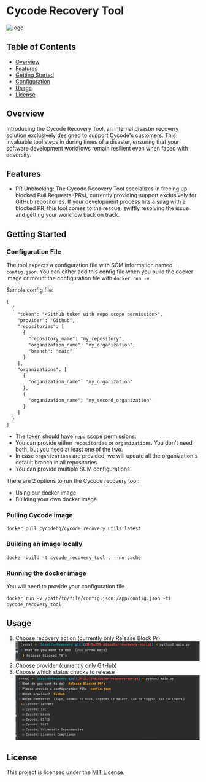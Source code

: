 # Cycode Recovery Tool

![logo](https://e5s6t7j5.rocketcdn.me/wp-content/uploads/2020/10/Cycode_logo.svg)

## Table of Contents

- [Overview](#overview)
- [Features](#features)
- [Getting Started](#getting-started)
- [Configuration](#configuration-file)
- [Usage](#usage)
- [License](#license)

## Overview

Introducing the Cycode Recovery Tool, an internal disaster recovery solution exclusively designed to support Cycode's
customers. This invaluable tool steps in during times of a disaster, ensuring that your software development workflows
remain resilient even when faced with adversity.

## Features

* PR Unblocking: The Cycode Recovery Tool specializes in freeing up blocked Pull Requests (PRs), currently providing
  support exclusively for GitHub repositories. If your development process hits a snag with a blocked PR, this tool
  comes to the rescue, swiftly resolving the issue and getting your workflow back on track.

## Getting Started

### Configuration File

The tool expects a configuration file with SCM information named `config.json`. You can either add this config file when you build the docker image or mount the configuration file with `docker run -v`.

Sample config file:

```
[
  {
    "token": "<Github token with repo scope permission>",
    "provider": "Github",
    "repositories": [
      {
        "repository_name": "my_repository",
        "organization_name": "my_organization",
        "branch": "main"
      }
    ],
    "organizations": [
      {
        "organization_name": "my_organization"
      },
      {
        "organization_name": "my_second_organization"
      }
    ]
  }
]
```

* The token should have `repo` scope permissions.
* You can provide either `repositories` or `organizations`. You don't need both, but you need at least one of the two.
* In case `organizations` are provided, we will update all the organization's default branch in all repositories.
* You can provide multiple SCM configurations.

There are 2 options to run the Cycode recovery tool:
* Using our docker image
* Building your own docker image

### Pulling Cycode image
```
docker pull cycodehq/cycode_recovery_utils:latest
```

### Building an image locally
```
docker build -t cycode_recovery_tool . --no-cache
```

### Running the docker image
You will need to provide your configuration file
```
docker run -v /path/to/file/config.json:/app/config.json -ti cycode_recovery_tool
```

## Usage

1. Choose recovery action (currently only Release Block Pr)
![recovery action](./docs/recovery_action.png)
2. Choose provider (currently only GitHub)
3. Choose which status checks to release
![status_checks_release](./docs/status_checks_release.png)

## License

This project is licensed under the [MIT License](LICENSE).